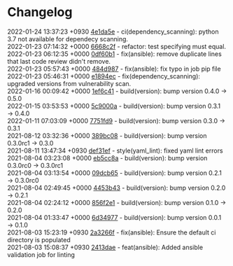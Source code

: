# Changelog

2022-01-24 13:37:23 +0930 [4e1da5e](https://gitlab.com/nofusscomputing/projects/gitlab-ci/-/commit/4e1da5e87281284e021791a4b600a1bff53b8431) - ci(dependency_scanning): python 3.7 not available for dependecy scanning.  
2022-01-23 07:14:32 +0000 [6668c2f](https://gitlab.com/nofusscomputing/projects/gitlab-ci/-/commit/6668c2fb8d7545b4f9052ad3065e58f00d11be62) - refactor: test specifying must equal.  
2022-01-23 06:12:35 +0000 [0df60b1](https://gitlab.com/nofusscomputing/projects/gitlab-ci/-/commit/0df60b12dbfff983ca3a671b90ab1be126597e52) - fix(ansible): remove duplicate lines that last code review didn't remove.  
2022-01-23 05:57:43 +0000 [484d987](https://gitlab.com/nofusscomputing/projects/gitlab-ci/-/commit/484d98792a27c9d967331e9d3cd1afdca435bdd6) - fix(ansible): fix typo in job pip file  
2022-01-23 05:46:31 +0000 [e1894ec](https://gitlab.com/nofusscomputing/projects/gitlab-ci/-/commit/e1894ec0c4fe7504901682f008c2ff0db7e351fe) - fix(dependency_scanning): upgraded versions from vulnerability scan.  
2022-01-16 00:09:42 +0000 [1ef6c41](https://gitlab.com/nofusscomputing/projects/gitlab-ci/-/commit/1ef6c41818c40183f8019ea5cde48b4278e4d694) - build(version): bump version 0.4.0 → 0.5.0  
2022-01-15 03:53:53 +0000 [5c9000a](https://gitlab.com/nofusscomputing/projects/gitlab-ci/-/commit/5c9000a74859504ed64bbefa1fd193f80a2b69c2) - build(version): bump version 0.3.1 → 0.4.0  
2022-01-11 07:03:09 +0000 [7751fd9](https://gitlab.com/nofusscomputing/projects/gitlab-ci/-/commit/7751fd9494f610fff0ea16bd303bfe62d0034eec) - build(version): bump version 0.3.0 → 0.3.1  
2021-08-12 03:32:36 +0000 [389bc08](https://gitlab.com/nofusscomputing/projects/gitlab-ci/-/commit/389bc08d7686153fb374aa83d440c35c9b4eac90) - build(version): bump version 0.3.0rc1 → 0.3.0  
2021-08-11 13:47:34 +0930 [def31ef](https://gitlab.com/nofusscomputing/projects/gitlab-ci/-/commit/def31ef562c0002713401652657d59320548ee85) - style(yaml_lint): fixed yaml lint errors  
2021-08-04 03:23:08 +0000 [eb5cc8a](https://gitlab.com/nofusscomputing/projects/gitlab-ci/-/commit/eb5cc8a0e2885a9ed16a8d1a81611aec4d5a4d31) - build(version): bump version 0.3.0rc0 → 0.3.0rc1  
2021-08-04 03:13:54 +0000 [09dcb65](https://gitlab.com/nofusscomputing/projects/gitlab-ci/-/commit/09dcb65b090f59e9f8a6bea5eba4bb98bddbad3d) - build(version): bump version 0.2.1 → 0.3.0rc0  
2021-08-04 02:49:45 +0000 [4453b43](https://gitlab.com/nofusscomputing/projects/gitlab-ci/-/commit/4453b433c8966a334f02af592a6ce8092f2ac9de) - build(version): bump version 0.2.0 → 0.2.1  
2021-08-04 02:24:12 +0000 [856f2e1](https://gitlab.com/nofusscomputing/projects/gitlab-ci/-/commit/856f2e1770d0bda823996122ee70916dc0fe455b) - build(version): bump version 0.1.0 → 0.2.0  
2021-08-04 01:33:47 +0000 [6d34977](https://gitlab.com/nofusscomputing/projects/gitlab-ci/-/commit/6d349774269bcd7c6e406cfe72c78b99f246df7b) - build(version): bump version 0.0.1 → 0.1.0  
2021-08-03 15:23:19 +0930 [2a3266f](https://gitlab.com/nofusscomputing/projects/gitlab-ci/-/commit/2a3266fb537e22dddf47708d0af101945027128f) - fix(ansible): Ensure the default ci directory is populated  
2021-08-03 15:08:37 +0930 [2413dae](https://gitlab.com/nofusscomputing/projects/gitlab-ci/-/commit/2413daefb1e7e5a9e7a3cbb2d8cff2214f4a98ae) - feat(ansible): Added ansible validation job for linting  
